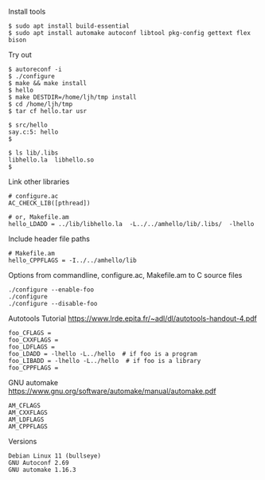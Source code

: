 Install tools
```
$ sudo apt install build-essential
$ sudo apt install automake autoconf libtool pkg-config gettext flex bison
```

Try out
```
$ autoreconf -i
$ ./configure
$ make && make install
$ hello
$ make DESTDIR=/home/ljh/tmp install
$ cd /home/ljh/tmp
$ tar cf hello.tar usr

$ src/hello
say.c:5: hello
$

$ ls lib/.libs
libhello.la  libhello.so
$
```

Link other libraries
```
# configure.ac
AC_CHECK_LIB([pthread])

# or, Makefile.am
hello_LDADD = ../lib/libhello.la  -L../../amhello/lib/.libs/  -lhello
```

Include header file paths
```
# Makefile.am
hello_CPPFLAGS = -I../../amhello/lib
```

Options from commandline, configure.ac, Makefile.am to C source files
```
./configure --enable-foo
./configure
./configure --disable-foo
```

Autotools Tutorial
https://www.lrde.epita.fr/~adl/dl/autotools-handout-4.pdf
```
foo_CFLAGS =
foo_CXXFLAGS =
foo_LDFLAGS =
foo_LDADD = -lhello -L../hello  # if foo is a program
foo_LIBADD = -lhello -L../hello  # if foo is a library
foo_CPPFLAGS =
```

GNU automake
https://www.gnu.org/software/automake/manual/automake.pdf
```
AM_CFLAGS
AM_CXXFLAGS
AM_LDFLAGS
AM_CPPFLAGS
```

Versions
```
Debian Linux 11 (bullseye)
GNU Autoconf 2.69
GNU automake 1.16.3
```
